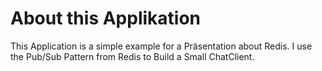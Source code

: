 # About this Applikation
This Application is a simple example for a Präsentation about Redis.
I use the Pub/Sub Pattern from Redis to Build a Small ChatClient.

